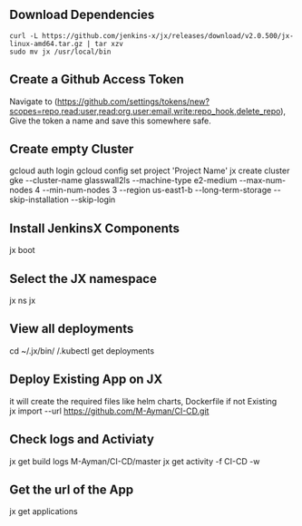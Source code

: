 ## Download Dependencies
    curl -L https://github.com/jenkins-x/jx/releases/download/v2.0.500/jx-linux-amd64.tar.gz | tar xzv
    sudo mv jx /usr/local/bin
## Create a Github Access Token
Navigate to (https://github.com/settings/tokens/new?scopes=repo,read:user,read:org,user:email,write:repo_hook,delete_repo), Give the token a name and save this somewhere safe.

## Create empty Cluster
  gcloud auth login
  gcloud config set project 'Project Name'
  jx create cluster gke --cluster-name glasswall2ls --machine-type e2-medium --max-num-nodes 4 --min-num-nodes 3 --region us-east1-b --long-term-storage --skip-installation --skip-login

## Install JenkinsX Components
  jx boot

## Select the JX namespace
jx ns jx

## View all deployments
  cd ~/.jx/bin/
  /.kubectl get deployments


## Deploy Existing App on JX
it will create the required files like helm charts, Dockerfile if not Existing  
  jx import --url https://github.com/M-Ayman/CI-CD.git

## Check logs and Activiaty
  jx get build logs M-Ayman/CI-CD/master
  jx get activity -f CI-CD -w

## Get the url of the App
  jx get applications
